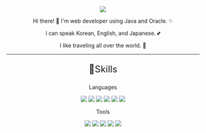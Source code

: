 <p align="center">
    <img src="https://capsule-render.vercel.app/api?type=egg&color=FFDEBA&height=300&section=header&text=wooni's%20profile&fontSize=90" />
</p>

<p align="center"> Hi there! 👋 I'm web developer using Java and Oracle. ✨ </p>
<p align="center"> I can speak Korean, English, and Japanese. 💕 </p>
<p align="center"> I like traveling all over the world. 🛫 </p>

***
<p align="center" style="font-size:24px"> 💪Skills </p>
<p align="center"> Languages </p>
<p align="center"> <img src="https://img.shields.io/badge/Java-007396?style=flat-square&logo=Java&logoColor=white"/> <img src="https://img.shields.io/badge/Oracle-F80000?style=flat-square&logo=Oracle&logoColor=white"/> <img src="https://img.shields.io/badge/HTML-E34F26?style=flat-square&logo=HTML&logoColor=white"/> <img src="https://img.shields.io/badge/CSS-15272B6?style=flat-square&logo=CSS&logoColor=white"/> <img src="https://img.shields.io/badge/JavaScript-F7DF1E?style=flat-square&logo=JavaScript&logoColor=white"/> <img src="https://img.shields.io/badge/jQuery-0769AD?style=flat-square&logo=jQuery&logoColor=white"/> </p>

<p align="center"> Tools </p>
<p align="center"> <img src="https://img.shields.io/badge/Git-F05032?style=flat-square&logo=Git&logoColor=white"/> <img src="https://img.shields.io/badge/GitHub-181717?style=flat-square&logo=GitHub&logoColor=white"/> <img src="https://img.shields.io/badge/Linux-FCC624?style=flat-square&logo=Linux&logoColor=white"/> <img src="https://img.shields.io/badge/Spring-6db33f?style=flat-square&logo=Spring&logoColor=white"/> <img src="https://img.shields.io/badge/Spring Boot-6DB33F?style=flat-square&logo=Spring Boot&logoColor=white"/> </p>
